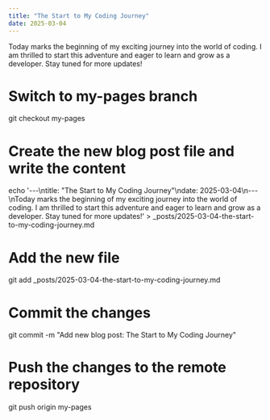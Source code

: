 ```yaml
---
title: "The Start to My Coding Journey"
date: 2025-03-04
---
```

Today marks the beginning of my exciting journey into the world of coding. I am thrilled to start this adventure and eager to learn and grow as a developer. Stay tuned for more updates!
# Switch to my-pages branch
git checkout my-pages

# Create the new blog post file and write the content
echo '---\ntitle: "The Start to My Coding Journey"\ndate: 2025-03-04\n---\nToday marks the beginning of my exciting journey into the world of coding. I am thrilled to start this adventure and eager to learn and grow as a developer. Stay tuned for more updates!' > _posts/2025-03-04-the-start-to-my-coding-journey.md

# Add the new file
git add _posts/2025-03-04-the-start-to-my-coding-journey.md

# Commit the changes
git commit -m "Add new blog post: The Start to My Coding Journey"

# Push the changes to the remote repository
git push origin my-pages
